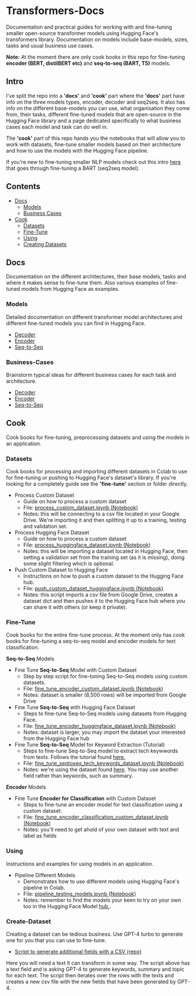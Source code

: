 # Transformers-Docs

Documentation and practical guides for working with and fine-tuning smaller open-source transformer models using Hugging Face's transformers library. Documentation on models include base-models, sizes, tasks and usual business use cases. 

**Note:** At the moment there are only cook books in this repo for fine-tuning **encoder (BERT, distilBERT etc)** and **seq-to-seq (BART, T5)** models. 

## Intro

I've split the repo into a **'docs'** and **'cook'** part where the **'docs'** part have info on the three models types, encoder, decoder and seq2seq. It also has info on the different base-models you can use, what organisation they come from, their tasks, different fine-tuned models that are open-source in the Hugging Face library and a page dedicated specifically to what business cases each model and task can do well in. 

The **'cook'** part of this repo hands you the notebooks that will allow you to work with datasets, fine-tune smaller models based on their architecture and how to use the models with the Hugging Face pipeline.

If you're new to fine-tuning smaller NLP models check out this intro [here](https://medium.com/gitconnected/fine-tune-smaller-nlp-models-with-hugging-face-for-specific-use-cases-1745813471dc) that goes through fine-tuning a BART (seq2seq model).

## Contents

- [Docs](#docs)
  - [Models](#models)
  - [Business Cases](#business-cases)
- [Cook](#cook)
  - [Datasets](#datasets)
  - [Fine-Tune](#fine-tune)
  - [Using](#using)
  - [Creating Datasets](#create-dataset)

## Docs
Documentation on the different architectures, their base models, tasks and where it makes sense to fine-tune them. Also various examples of fine-tuned models from Hugging Face as examples.

### Models
Detailed documentation on different transformer model architectures and different fine-tuned models you can find in Hugging Face.
- [Decoder](./docs/models/decoder.md)
- [Encoder](./docs/models/encoder.md)
- [Seq-to-Seq](./docs/models/seq-to-seq.md)

### Business-Cases
Brainstorm typical ideas for different business cases for each task and architecture.
- [Decoder](./docs/business-cases/decoder.md)
- [Encoder](./docs/business-cases/encoder.md)
- [Seq-to-Seq](./docs/business-cases/seq-to-seq.md)

## Cook
Cook books for fine-tuning, preprocessing datasets and using the models in an application.

### Datasets
Cook books for processing and importing different datasets in Colab to use for fine-tuning or pushing to Hugging Face's dataset's library. If you're looking for a completely guide see the **'fine-tune'** section or folder directly.
- Process Custom Dataset
  - Guide on how to process a custom dataset
  - File: [process_custom_dataset.ipynb (Notebook)](./cook/datasets/process_custom_dataset.ipynb)
  - Notes: this will be connecting to a csv file located in your Google Drive. We're importing it and then splitting it up to a training, testing and validation set.
- Process Hugging Face Dataset
  - Guide on how to process a custom dataset
  - File: [process_huggingface_dataset.ipynb (Notebook)](./cook/datasets/process_huggingface_dataset.ipynb)
  - Notes: this will be importing a dataset located in Hugging Face, then setting a validation set from the training set (as it is missing), doing some slight filtering which is optional.
- Push Custom Dataset to Hugging Face
  - Instructions on how to push a custom dataset to the Hugging Face hub.
  - File: [push_custom_dataset_huggingface.ipynb (Notebook)](./cook/datasets/push_custom_dataset_huggingface.ipynb)
  - Notes: this script imports a csv file from Google Drive, creates a dataset dict and then pushes it to the Hugging Face hub where you can share it with others (or keep it private).

### Fine-Tune
Cook books for the entire fine-tune process. At the moment only has cook books for fine-tuning a seq-to-seq model and encoder models for text classification.

**Seq-to-Seq** Models
- Fine Tune **Seq-to-Seq** Model with Custom Dataset
  - Step by step script for fine-tuning Seq-to-Seq models using custom datasets.
  - File: [fine_tune_encoder_custom_dataset.ipynb (Notebook)](./cook/fine-tune/fine_tune_seqtoseq_custom_dataset.ipynb)
  - Notes: dataset is smaller (8,500 rows) will be imported from Google Drive
- Fine Tune **Seq-to-Seq** with Hugging Face Dataset
  - Steps to fine-tune Seq-to-Seq models using datasets from Hugging Face.
  - File: [fine_tune_encoder_huggingface_dataset.ipynb (Notebook)](./cook/fine-tune/fine_tune_seqtoseq_huggingface_dataset.ipynb)
  - Notes: dataset is larger, you may import the dataset your interested from the Hugging Face hub
- Fine Tune **Seq-to-Seq** Model for Keyword Extraction (Tutorial)
  - Steps to fine-tune Seq-to-Seq model to extract tech keywwords from texts. Follows the tutorial found [here.](https://medium.com/gitconnected/fine-tune-smaller-nlp-models-with-hugging-face-for-specific-use-cases-1745813471dc)
  - File: [fine_tune_seqtoseq_tech_keywords_dataset.ipynb (Notebook)](./cook/fine-tune/fine_tune_seqtoseq_tech_keywords_dataset.ipynb)
  - Notes: we're using the dataset found [here](https://huggingface.co/datasets/ilsilfverskiold/tech-keywords-topics-summary). You may use another field rather than keywords, such as summary.

**Encoder** Models
- Fine Tune **Encoder for Classification** with Custom Dataset
  - Steps to fine-tune an encoder model for text classification using a custom dataset.
  - File: [fine_tune_encoder_classification_custom_dataset.ipynb (Notebook)](./cook/fine-tune/fine_tune_encoder_classification_custom_dataset.ipynb)
  - Notes: you'll need to get ahold of your own dataset with text and label as fields

### Using
Instructions and examples for using models in an application.

- Pipeline Different Models
  - Demonstrates how to use different models using Hugging Face's pipeline in Colab.
  - File: [pipeline_testing_models.ipynb (Notebook)](./pipeline_testing_models.ipynb)
  - Notes: remember to find the models your keen to try on your own too in the Hugging Face Model [hub.](https://huggingface.co/models). 

### Create-Dataset
Creating a dataset can be tedious business. Use GPT-4 turbo to generate one for you that you can use to fine-tune. 

- [Script to generate additional fields with a CSV (repo)](https://github.com/ilsilfverskiold/gpt-create-dataset)

Here you will need a text it can transform in some way. The script above has a text field and is asking GPT-4 to generate keywords, summary and topic for each text. The script then iterates over the rows with the texts and creates a new csv file with the new fields that have been generated by GPT-4.
